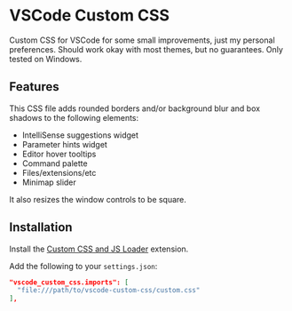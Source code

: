 # VSCode Custom CSS

Custom CSS for VSCode for some small improvements, just my personal preferences. Should work okay with most themes, but no guarantees. Only tested on Windows.

## Features

This CSS file adds rounded borders and/or background blur and box shadows to the following elements:

-  IntelliSense suggestions widget
-  Parameter hints widget
-  Editor hover tooltips
-  Command palette
-  Files/extensions/etc
-  Minimap slider

It also resizes the window controls to be square.

## Installation

Install the [Custom CSS and JS Loader](https://marketplace.visualstudio.com/items?itemName=be5invis.vscode-custom-css) extension.

Add the following to your `settings.json`:

```json
"vscode_custom_css.imports": [
  "file:///path/to/vscode-custom-css/custom.css"
],
```
